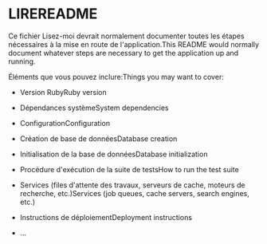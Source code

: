 # <a name="readme"></a><span data-ttu-id="2e551-101">LIRE</span><span class="sxs-lookup"><span data-stu-id="2e551-101">README</span></span>

<span data-ttu-id="2e551-102">Ce fichier Lisez-moi devrait normalement documenter toutes les étapes nécessaires à la mise en route de l'application.</span><span class="sxs-lookup"><span data-stu-id="2e551-102">This README would normally document whatever steps are necessary to get the application up and running.</span></span>

<span data-ttu-id="2e551-103">Éléments que vous pouvez inclure:</span><span class="sxs-lookup"><span data-stu-id="2e551-103">Things you may want to cover:</span></span>

* <span data-ttu-id="2e551-104">Version Ruby</span><span class="sxs-lookup"><span data-stu-id="2e551-104">Ruby version</span></span>

* <span data-ttu-id="2e551-105">Dépendances système</span><span class="sxs-lookup"><span data-stu-id="2e551-105">System dependencies</span></span>

* <span data-ttu-id="2e551-106">Configuration</span><span class="sxs-lookup"><span data-stu-id="2e551-106">Configuration</span></span>

* <span data-ttu-id="2e551-107">Création de base de données</span><span class="sxs-lookup"><span data-stu-id="2e551-107">Database creation</span></span>

* <span data-ttu-id="2e551-108">Initialisation de la base de données</span><span class="sxs-lookup"><span data-stu-id="2e551-108">Database initialization</span></span>

* <span data-ttu-id="2e551-109">Procédure d'exécution de la suite de tests</span><span class="sxs-lookup"><span data-stu-id="2e551-109">How to run the test suite</span></span>

* <span data-ttu-id="2e551-110">Services (files d'attente des travaux, serveurs de cache, moteurs de recherche, etc.)</span><span class="sxs-lookup"><span data-stu-id="2e551-110">Services (job queues, cache servers, search engines, etc.)</span></span>

* <span data-ttu-id="2e551-111">Instructions de déploiement</span><span class="sxs-lookup"><span data-stu-id="2e551-111">Deployment instructions</span></span>

* <span data-ttu-id="2e551-112">...</span><span class="sxs-lookup"><span data-stu-id="2e551-112"></span></span>
